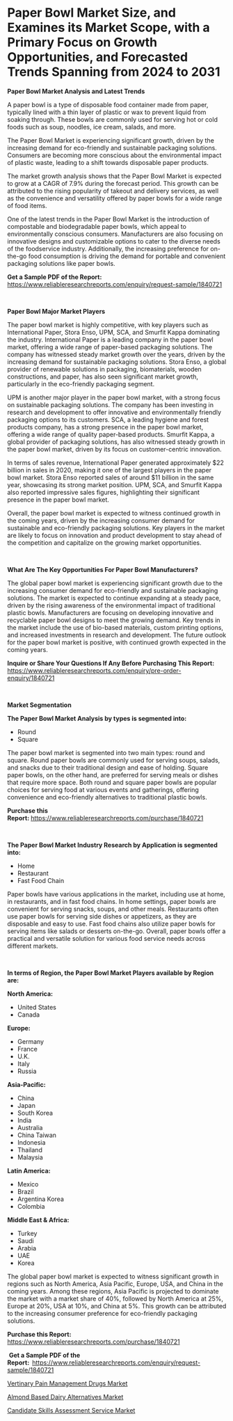 <p><h1>Paper Bowl Market Size, and Examines its Market Scope, with a Primary Focus on Growth Opportunities, and Forecasted Trends Spanning from 2024 to 2031</h1></p><p><strong>Paper Bowl Market Analysis and Latest Trends</strong></p>
<p><p>A paper bowl is a type of disposable food container made from paper, typically lined with a thin layer of plastic or wax to prevent liquid from soaking through. These bowls are commonly used for serving hot or cold foods such as soup, noodles, ice cream, salads, and more.</p><p>The Paper Bowl Market is experiencing significant growth, driven by the increasing demand for eco-friendly and sustainable packaging solutions. Consumers are becoming more conscious about the environmental impact of plastic waste, leading to a shift towards disposable paper products.</p><p>The market growth analysis shows that the Paper Bowl Market is expected to grow at a CAGR of 7.9% during the forecast period. This growth can be attributed to the rising popularity of takeout and delivery services, as well as the convenience and versatility offered by paper bowls for a wide range of food items.</p><p>One of the latest trends in the Paper Bowl Market is the introduction of compostable and biodegradable paper bowls, which appeal to environmentally conscious consumers. Manufacturers are also focusing on innovative designs and customizable options to cater to the diverse needs of the foodservice industry. Additionally, the increasing preference for on-the-go food consumption is driving the demand for portable and convenient packaging solutions like paper bowls.</p></p>
<p><strong>Get a Sample PDF of the Report:&nbsp;</strong> <a href="https://www.reliableresearchreports.com/enquiry/request-sample/1840721">https://www.reliableresearchreports.com/enquiry/request-sample/1840721</a></p>
<p>&nbsp;</p>
<p><strong>Paper Bowl Major Market Players</strong></p>
<p><p>The paper bowl market is highly competitive, with key players such as International Paper, Stora Enso, UPM, SCA, and Smurfit Kappa dominating the industry. International Paper is a leading company in the paper bowl market, offering a wide range of paper-based packaging solutions. The company has witnessed steady market growth over the years, driven by the increasing demand for sustainable packaging solutions. Stora Enso, a global provider of renewable solutions in packaging, biomaterials, wooden constructions, and paper, has also seen significant market growth, particularly in the eco-friendly packaging segment.</p><p>UPM is another major player in the paper bowl market, with a strong focus on sustainable packaging solutions. The company has been investing in research and development to offer innovative and environmentally friendly packaging options to its customers. SCA, a leading hygiene and forest products company, has a strong presence in the paper bowl market, offering a wide range of quality paper-based products. Smurfit Kappa, a global provider of packaging solutions, has also witnessed steady growth in the paper bowl market, driven by its focus on customer-centric innovation.</p><p>In terms of sales revenue, International Paper generated approximately $22 billion in sales in 2020, making it one of the largest players in the paper bowl market. Stora Enso reported sales of around $11 billion in the same year, showcasing its strong market position. UPM, SCA, and Smurfit Kappa also reported impressive sales figures, highlighting their significant presence in the paper bowl market.</p><p>Overall, the paper bowl market is expected to witness continued growth in the coming years, driven by the increasing consumer demand for sustainable and eco-friendly packaging solutions. Key players in the market are likely to focus on innovation and product development to stay ahead of the competition and capitalize on the growing market opportunities.</p></p>
<p>&nbsp;</p>
<p><strong>What Are The Key Opportunities For Paper Bowl Manufacturers?</strong></p>
<p><p>The global paper bowl market is experiencing significant growth due to the increasing consumer demand for eco-friendly and sustainable packaging solutions. The market is expected to continue expanding at a steady pace, driven by the rising awareness of the environmental impact of traditional plastic bowls. Manufacturers are focusing on developing innovative and recyclable paper bowl designs to meet the growing demand. Key trends in the market include the use of bio-based materials, custom printing options, and increased investments in research and development. The future outlook for the paper bowl market is positive, with continued growth expected in the coming years.</p></p>
<p><strong>Inquire or Share Your Questions If Any Before Purchasing This Report:</strong> <a href="https://www.reliableresearchreports.com/enquiry/pre-order-enquiry/1840721">https://www.reliableresearchreports.com/enquiry/pre-order-enquiry/1840721</a></p>
<p>&nbsp;</p>
<p><strong>Market Segmentation</strong></p>
<p><strong>The Paper Bowl Market Analysis by types is segmented into:</strong></p>
<p><ul><li>Round</li><li>Square</li></ul></p>
<p><p>The paper bowl market is segmented into two main types: round and square. Round paper bowls are commonly used for serving soups, salads, and snacks due to their traditional design and ease of holding. Square paper bowls, on the other hand, are preferred for serving meals or dishes that require more space. Both round and square paper bowls are popular choices for serving food at various events and gatherings, offering convenience and eco-friendly alternatives to traditional plastic bowls.</p></p>
<p><strong>Purchase this Report:&nbsp;</strong><a href="https://www.reliableresearchreports.com/purchase/1840721">https://www.reliableresearchreports.com/purchase/1840721</a></p>
<p>&nbsp;</p>
<p><strong>The Paper Bowl Market Industry Research by Application is segmented into:</strong></p>
<p><ul><li>Home</li><li>Restaurant</li><li>Fast Food Chain</li></ul></p>
<p><p>Paper bowls have various applications in the market, including use at home, in restaurants, and in fast food chains. In home settings, paper bowls are convenient for serving snacks, soups, and other meals. Restaurants often use paper bowls for serving side dishes or appetizers, as they are disposable and easy to use. Fast food chains also utilize paper bowls for serving items like salads or desserts on-the-go. Overall, paper bowls offer a practical and versatile solution for various food service needs across different markets.</p></p>
<p>&nbsp;</p>
<p><strong>In terms of Region, the Paper Bowl Market Players available by Region are:</strong></p>
<p>
    <p> <strong> North America: </strong>
        <ul>
            <li>United States</li>
            <li>Canada</li>
        </ul>
        </p> 
    <p> <strong> Europe: </strong>
        <ul>
            <li>Germany</li>
            <li>France</li>
            <li>U.K.</li>
            <li>Italy</li>
            <li>Russia</li>
        </ul>
        </p> 
    <p> <strong> Asia-Pacific: </strong>
        <ul>
            <li>China</li>
            <li>Japan</li>
            <li>South Korea</li>
            <li>India</li>
            <li>Australia</li>
            <li>China Taiwan</li>
            <li>Indonesia</li>
            <li>Thailand</li>
            <li>Malaysia</li>
        </ul>
        </p> 
    <p> <strong> Latin America: </strong>
        <ul>
            <li>Mexico</li>
            <li>Brazil</li>
            <li>Argentina Korea</li>
            <li>Colombia</li>
        </ul>
        </p> 
    <p> <strong> Middle East & Africa: </strong>
        <ul>
            <li>Turkey</li>
            <li>Saudi</li>
            <li>Arabia</li>
            <li>UAE</li>
            <li>Korea</li>
        </ul>
    </p>
    </p>
<p><p>The global paper bowl market is expected to witness significant growth in regions such as North America, Asia Pacific, Europe, USA, and China in the coming years. Among these regions, Asia Pacific is projected to dominate the market with a market share of 40%, followed by North America at 25%, Europe at 20%, USA at 10%, and China at 5%. This growth can be attributed to the increasing consumer preference for eco-friendly packaging solutions.</p></p>
<p><strong>Purchase this Report: </strong><a href="https://www.reliableresearchreports.com/purchase/1840721">https://www.reliableresearchreports.com/purchase/1840721</a></p>
<p>&nbsp;<strong>Get a Sample PDF of the Report:&nbsp;&nbsp;</strong><a href="https://www.reliableresearchreports.com/enquiry/request-sample/1840721">https://www.reliableresearchreports.com/enquiry/request-sample/1840721</a></p>
<p><strong></strong></p>
<p><p><a href="https://view.publitas.com/reportprime-1/vertinary-pain-management-drugs-market-research-report-reveals-the-latest-trends-and-opportunities-of-this-market-for-period-from-2024-2031/">Vertinary Pain Management Drugs Market</a></p><p><a href="https://view.publitas.com/reportprime-1/almond-based-dairy-alternatives-market-size-market-share-and-global-market-analysis-report-2024-2031/">Almond Based Dairy Alternatives Market</a></p><p><a href="https://view.publitas.com/reportprime-1/candidate-skills-assessment-service-market-research-report-provides-thorough-industry-overview-which-offers-an-in-depth-analysis-of-product-trends-and-new-market-divisions/">Candidate Skills Assessment Service Market</a></p></p>